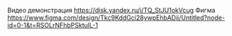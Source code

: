Видео демонстрация https://disk.yandex.ru/i/TQ_StJU1okVcug
Фигма https://www.figma.com/design/Tkc9KddGci28ywpEhbADii/Untitled?node-id=0-1&t=RSOLrNFhbPSktuIL-1
